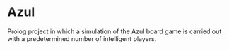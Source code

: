 # Azul
Prolog project in which a simulation of the Azul board game is carried out with a predetermined number of intelligent players.

